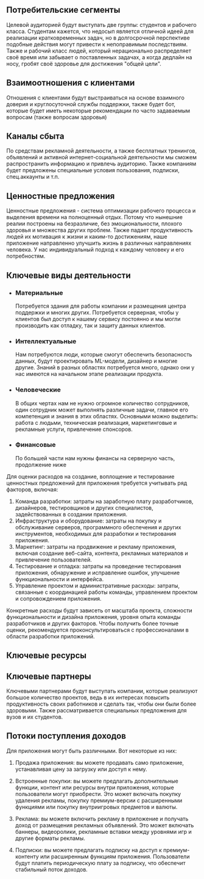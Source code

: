## Потребительские сегменты
Целевой аудиторией будут выступать две группы: студентов и рабочего класса.
Студентам кажется, что недосып является отличной идеей для реализации кратковременных задач, но в долгосрочной перспективе подобные действия могут привести к непоправимым последствиям. Также и рабочий класс людей, который нерационально распределяет своё время или забывает о поставленных задачах, а когда дедлайн на носу, гробят своё здоровье для достижения "общей цели".

## Взаимоотношения с клиентами
Отношения с клиентами будут выстраиваться на основе взаимного доверия и круглосуточной службы поддержки, также будет бот, которые будет иметь некоторые рекомендации по часто задаваемым вопросам (также вопросам здоровья)

## Каналы сбыта
По средствам рекламной деятельности, а также бесплатных тренингов, объявлений и активной интернет-социальной деятельности мы сможем распространить информацию и привлечь аудиторию. Также компаниям будет предложены специальные условия пользования, подписки, спец.аккаунты и т.п.

## Ценностные предложения
Ценностные предложения - система оптимизации рабочего процесса и выделения времени на полноценный отдых. Потому что нынешние реалии построены на безразличие, без эмоциональности, плохого здоровья и множества других проблем. Также падает продуктивность людей их мотивация к жизни и каким-то достижениям, наше приложение направленно улучшить жизнь в различных направлениях человека. У нас индивидуальный подход к каждому человеку и его потребностям.

## Ключевые виды деятельности
- ### Материальные 
	Потребуется здания для работы компании и размещения центра поддержки и многих других. Потребуется серверная, чтобы у клиентов был доступ к нашему сервису постоянно и мы могли производить как отладку, так и защиту данных клиентов.
- ### Интеллектуальные
	Нам потребуются люди, которые смогут обеспечить безопасность данных, будут проектировать ML-модели, дизайнер и многие другие. Знаний в разных областях потребуется много, однако они у нас имеются на начальном этапе реализации продукта.
- ### Человеческие
	В общих чертах нам не нужно огромное количество сотрудников, один сотрудник может выполнять различные задачи, главное его компетенция и знания в этих областях. Основными можно выделить: работа с людьми, техническая реализация, маркетинговые и рекламные услуги, привлечение спонсоров.
- ### Финансовые
	По большей части нам нужны финансы на серверную часть, продолжение ниже

Для оценки расходов на создание, воплощение и тестирование ценностных предложений для приложения требуется учитывать ряд факторов, включая:  
  
1. Команда разработки: затраты на заработную плату разработчиков, дизайнеров, тестировщиков и других специалистов, задействованных в создании приложения.  
2. Инфраструктура и оборудование: затраты на покупку и обслуживание серверов, программного обеспечения и других инструментов, необходимых для разработки и тестирования приложения.  
3. Маркетинг: затраты на продвижение и рекламу приложения, включая создание веб-сайта, контента, рекламных материалов и привлечение пользователей.  
4. Тестирование и отладка: затраты на проведение тестирования приложения, обнаружение и исправление ошибок, улучшение функциональности и интерфейса.  
5. Управление проектом и административные расходы: затраты, связанные с координацией работы команды, управлением проектом и сопровождением приложения.  
  
Конкретные расходы будут зависеть от масштаба проекта, сложности функциональности и дизайна приложения, уровня опыта команды разработчиков и других факторов. Чтобы получить более точные оценки, рекомендуется проконсультироваться с профессионалами в области разработки приложений.
## Ключевые ресурсы


## Ключевые партнеры
Ключевыми партнерами будут выступать компании, которые реализуют большое количество проектов, ведь в их интересах повысить продуктивность своих работников и сделать так, чтобы они были более здоровыми.
Также рассматривается специальных предложения для вузов и их студентов.

## Потоки поступления доходов 
Для приложения могут быть различными. Вот некоторые из них:  
  
1. Продажа приложения: вы можете продавать само приложение, устанавливая цену за загрузку или доступ к нему.  
  
2. Встроенные покупки: вы можете предлагать дополнительные функции, контент или ресурсы внутри приложения, которые пользователи могут приобрести. Это может включать покупку удаления рекламы, покупку премиум-версии с расширенными функциями или покупку внутриигровых предметов и валюты.  
  
3. Реклама: вы можете включить рекламу в приложение и получать доход от размещения рекламных объявлений. Это может включать баннеры, видеоролики, рекламные вставки между уровнями игр и другие форматы рекламы.  
  
4. Подписки: вы можете предлагать подписку на доступ к премиум-контенту или расширенным функциям приложения. Пользователи будут платить периодическую плату за подписку, что обеспечит стабильный поток доходов.